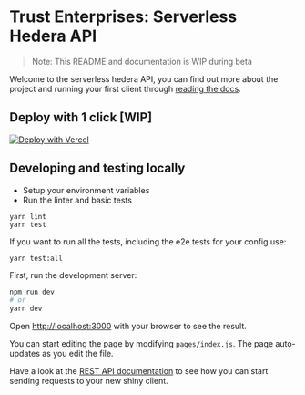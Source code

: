 # Trust Enterprises: Serverless Hedera API

> Note: This README and documentation is WIP during beta

Welcome to the serverless hedera API, you can find out more about the project and running your first client through [reading the docs](https://docs.trust.enterprises).

## Deploy with 1 click [WIP]

[![Deploy with Vercel](https://vercel.com/button)](https://vercel.com/import/git?s=https://github.com/mattsmithies/hedera-serverless-consensus&env=HEDERA_ACCOUNT_ID,HEDERA_PRIVATE_KEY,API_SECRET_KEY&envDescription=Enter%20your%20account%20id%20and%20private%20key%20from%20the%20hedera%20portal.%20The%20API%20secret%20is%20your%20authentication%20key%20to%20communicate%20with%20your%20API,%20create%20a%20secure%20string%20of%20at%20least%2010%20characters.&envLink=https%3A%2F%2Fdocs.trust.enterprises%2Fdeployment%2Fenvironment-variables&redirect-url=https%3A%2F%2Fdocs.trust.enterprises%2Frest-api%2Foverview)

## Developing and testing locally

- Setup your environment variables
- Run the linter and basic tests

```
yarn lint
yarn test
```

If you want to run all the tests, including the e2e tests for your config use:

```
yarn test:all
```

First, run the development server:

```bash
npm run dev
# or
yarn dev
```

Open [http://localhost:3000](http://localhost:3000) with your browser to see the result.

You can start editing the page by modifying `pages/index.js`. The page auto-updates as you edit the file.

Have a look at the [REST API documentation](https://docs.trust.enterprises/rest-api/overview) to see how you can start sending requests to your new shiny client.
